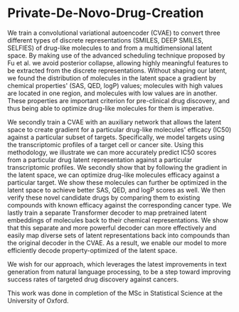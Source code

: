 # Private-De-Novo-Drug-Creation

We train a convolutional variational autoencoder (CVAE) to convert three different types of discrete representations (SMILES, DEEP SMILES, SELFIES) of drug-like molecules to and from a multidimensional latent space. By making use of the advanced scheduling technique proposed by Fu et al. we avoid posterior collapse, allowing highly meaningful features to be extracted from the discrete representations. Without shaping our latent, we found the distribution of molecules in the latent space a gradient by chemical properties' (SAS, QED, logP) values; molecules with high values are located in one region, and molecules with low values are in another. These properties are important criterion for pre-clinical drug discovery, and thus being able to optimize drug-like molecules for them is imperative.

We secondly train a CVAE with an auxiliary network that allows the latent space to create gradient for a particular drug-like molecules' efficacy (IC50) against a particular subset of targets. Specifically, we model targets using the transcriptomic profiles of a target cell or cancer site. Using this methodology, we illustrate  we can more accurately predict IC50 scores from a particular drug latent representation against a particular transcriptomic profiles. We secondly show that by following the gradient in the latent space, we can optimize drug-like molecules efficacy against a particular target. We show these molecules can further be optimized in the latent space to achieve better SAS, QED, and logP scores as well. We then verify these novel candidate drugs by comparing them to existing compounds with known efficacy against the corresponding cancer type. 
We lastly train a separate Transformer decoder to map pretrained latent embeddings of molecules back to their chemical representations. We show that this separate and more powerful decoder can more effectively and easily map  diverse sets of latent representations back into compounds than the original decoder in the CVAE. As a result, we enable our model to more efficiently decode property-optimized of the latent space. 

We wish for our approach, which leverages the latest improvements in text generation from natural language processing, to be a step toward improving success rates of targeted drug discovery against cancers.

This work was done in completion of the MSc in Statistical Science at the University of Oxford.

